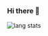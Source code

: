 ### Hi there 👋

![lang stats](https://github-readme-stats.vercel.app/api/top-langs/?username=Ferszus&layout=compact&count_private=true&langs_count=10&theme=github_dark&count_private=true&hide=nix,ruby,html)

<!--
**Ferszus/Ferszus** is a ✨ _special_ ✨ repository because its `README.md` (this file) appears on your GitHub profile.



Here are some ideas to get you started:

- 🔭 I’m currently working on ...
- 🌱 I’m currently learning ...
- 👯 I’m looking to collaborate on ...
- 🤔 I’m looking for help with ...
- 💬 Ask me about ...
- 📫 How to reach me: ...
- 😄 Pronouns: ...
- ⚡ Fun fact: ...
-->

